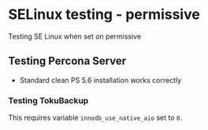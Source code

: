 # SELinux testing - permissive

Testing SE Linux when set on permissive

## Testing **Percona Server**

* Standard clean PS 5.6 installation works correctly

### Testing **TokuBackup**

This requires variable `innodb_use_native_aio` set to `0`.

